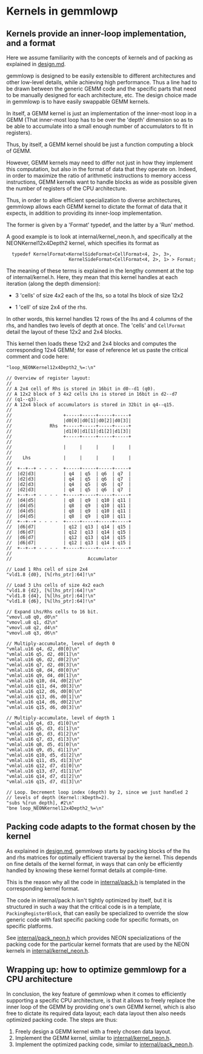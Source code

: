 # Kernels in gemmlowp

## Kernels provide an inner-loop implementation, and a format

Here we assume familiarity with the concepts of kernels and of packing as
explained in [design.md](design.md).

gemmlowp is designed to be easily extensible to different architectures and
other low-level details, while achieving high performance. Thus a line had to be
drawn between the generic GEMM code and the specific parts that need to be
manually designed for each architecture, etc. The design choice made in gemmlowp
is to have easily swappable GEMM kernels.

In itself, a GEMM kernel is just an implementation of the inner-most loop in a
GEMM (That inner-most loop has to be over the 'depth' dimension so as to be able
to accumulate into a small enough number of accumulators to fit in registers).

Thus, by itself, a GEMM kernel should be just a function computing a block of
GEMM.

However, GEMM kernels may need to differ not just in how they implement this
computation, but also in the format of data that they operate on. Indeed, in
order to maximize the ratio of arithmetic instructions to memory access
instructions, GEMM kernels want to handle blocks as wide as possible given the
number of registers of the CPU architecture.

Thus, in order to allow efficient specialization to diverse architectures,
gemmlowp allows each GEMM kernel to dictate the format of data that it expects,
in addition to providing its inner-loop implementation.

The former is given by a 'Format' typedef, and the latter by a 'Run' method.

A good example is to look at internal/kernel_neon.h, and specifically at the
NEONKernel12x4Depth2 kernel, which specifies its format as

```
  typedef KernelFormat<KernelSideFormat<CellFormat<4, 2>, 3>,
                       KernelSideFormat<CellFormat<4, 2>, 1> > Format;
```

The meaning of these terms is explained in the lengthy comment at the top of
internal/kernel.h. Here, they mean that this kernel handles at each iteration
(along the depth dimension):

- 3 'cells' of size 4x2 each of the lhs, so a total lhs block of size 12x2

- 1 'cell' of size 2x4 of the rhs.

In other words, this kernel handles 12 rows of the lhs and 4 columns of the
rhs, and handles two levels of depth at once. The 'cells' and `CellFormat`
detail the layout of these 12x2 and 2x4 blocks.

This kernel then loads these 12x2 and 2x4 blocks and computes the corresponding
12x4 GEMM; for ease of reference let us paste the critical comment and code
here:

```
"loop_NEONKernel12x4Depth2_%=:\n"

// Overview of register layout:
//
// A 2x4 cell of Rhs is stored in 16bit in d0--d1 (q0).
// A 12x2 block of 3 4x2 cells Lhs is stored in 16bit in d2--d7
// (q1--q3).
// A 12x4 block of accumulators is stored in 32bit in q4--q15.
//
//                   +-----+-----+-----+-----+
//                   |d0[0]|d0[1]|d0[2]|d0[3]|
//              Rhs  +-----+-----+-----+-----+
//                   |d1[0]|d1[1]|d1[2]|d1[3]|
//                   +-----+-----+-----+-----+
//
//                   |     |     |     |     |
//
//    Lhs            |     |     |     |     |
//
//  +--+--+ - - - -  +-----+-----+-----+-----+
//  |d2|d3|          | q4  | q5  | q6  | q7  |
//  |d2|d3|          | q4  | q5  | q6  | q7  |
//  |d2|d3|          | q4  | q5  | q6  | q7  |
//  |d2|d3|          | q4  | q5  | q6  | q7  |
//  +--+--+ - - - -  +-----+-----+-----+-----+
//  |d4|d5|          | q8  | q9  | q10 | q11 |
//  |d4|d5|          | q8  | q9  | q10 | q11 |
//  |d4|d5|          | q8  | q9  | q10 | q11 |
//  |d4|d5|          | q8  | q9  | q10 | q11 |
//  +--+--+ - - - -  +-----+-----+-----+-----+
//  |d6|d7|          | q12 | q13 | q14 | q15 |
//  |d6|d7|          | q12 | q13 | q14 | q15 |
//  |d6|d7|          | q12 | q13 | q14 | q15 |
//  |d6|d7|          | q12 | q13 | q14 | q15 |
//  +--+--+ - - - -  +-----+-----+-----+-----+
//
//                            Accumulator

// Load 1 Rhs cell of size 2x4
"vld1.8 {d0}, [%[rhs_ptr]:64]!\n"

// Load 3 Lhs cells of size 4x2 each
"vld1.8 {d2}, [%[lhs_ptr]:64]!\n"
"vld1.8 {d4}, [%[lhs_ptr]:64]!\n"
"vld1.8 {d6}, [%[lhs_ptr]:64]!\n"

// Expand Lhs/Rhs cells to 16 bit.
"vmovl.u8 q0, d0\n"
"vmovl.u8 q1, d2\n"
"vmovl.u8 q2, d4\n"
"vmovl.u8 q3, d6\n"

// Multiply-accumulate, level of depth 0
"vmlal.u16 q4, d2, d0[0]\n"
"vmlal.u16 q5, d2, d0[1]\n"
"vmlal.u16 q6, d2, d0[2]\n"
"vmlal.u16 q7, d2, d0[3]\n"
"vmlal.u16 q8, d4, d0[0]\n"
"vmlal.u16 q9, d4, d0[1]\n"
"vmlal.u16 q10, d4, d0[2]\n"
"vmlal.u16 q11, d4, d0[3]\n"
"vmlal.u16 q12, d6, d0[0]\n"
"vmlal.u16 q13, d6, d0[1]\n"
"vmlal.u16 q14, d6, d0[2]\n"
"vmlal.u16 q15, d6, d0[3]\n"

// Multiply-accumulate, level of depth 1
"vmlal.u16 q4, d3, d1[0]\n"
"vmlal.u16 q5, d3, d1[1]\n"
"vmlal.u16 q6, d3, d1[2]\n"
"vmlal.u16 q7, d3, d1[3]\n"
"vmlal.u16 q8, d5, d1[0]\n"
"vmlal.u16 q9, d5, d1[1]\n"
"vmlal.u16 q10, d5, d1[2]\n"
"vmlal.u16 q11, d5, d1[3]\n"
"vmlal.u16 q12, d7, d1[0]\n"
"vmlal.u16 q13, d7, d1[1]\n"
"vmlal.u16 q14, d7, d1[2]\n"
"vmlal.u16 q15, d7, d1[3]\n"

// Loop. Decrement loop index (depth) by 2, since we just handled 2
// levels of depth (Kernel::kDepth=2).
"subs %[run_depth], #2\n"
"bne loop_NEONKernel12x4Depth2_%=\n"
```

## Packing code adapts to the format chosen by the kernel

As explained in [design.md](design.md), gemmlowp starts by packing blocks of the
lhs and rhs matrices for optimally efficient traversal by the kernel. This
depends on fine details of the kernel format, in ways that can only be
efficiently handled by knowing these kernel format details at compile-time.

This is the reason why all the code in [internal/pack.h](../internal/pack.h) is
templated in the corresponding kernel format.

The code in internal/pack.h isn't tightly optimized by itself, but it is
structured in such a way that the critical code is in a template,
`PackingRegisterBlock`, that can easily be specialized to override the slow
generic code with fast specific packing code for specific formats, on specific
platforms.

See [internal/pack_neon.h](../internal/pack_neon.h) which provides NEON
specializations of the packing code for the particular kernel formats that are
used by the NEON kernels in [internal/kernel_neon.h](../internal/kernel_neon.h).

## Wrapping up: how to optimize gemmlowp for a CPU architecture

In conclusion, the key feature of gemmlowp when it comes to efficiently
supporting a specific CPU architecture, is that it allows to freely replace the
inner loop of the GEMM by providing one's own GEMM kernel, which is also free to
dictate its required data layout; each data layout then also needs optimized
packing code. The steps are thus:

1.  Freely design a GEMM kernel with a freely chosen data layout.
2.  Implement the GEMM kernel, similar to
    [internal/kernel_neon.h](../internal/kernel_neon.h).
3.  Implement the optimized packing code, similar to
    [internal/pack_neon.h](../internal/pack_neon.h).
